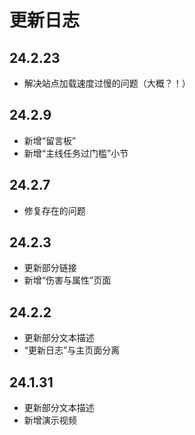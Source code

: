 #   更新日志 <!-- {docsify-ignore-all} -->

##  24.2.23
-   解决站点加载速度过慢的问题（大概？！）


##  24.2.9
-   新增“留言板”
-   新增“主线任务过门槛”小节


##  24.2.7

-   修复存在的问题

##  24.2.3

-   更新部分链接
-   新增“伤害与属性”页面

##  24.2.2

-   更新部分文本描述
-   “更新日志”与主页面分离

##  24.1.31

-   更新部分文本描述
-   新增演示视频
